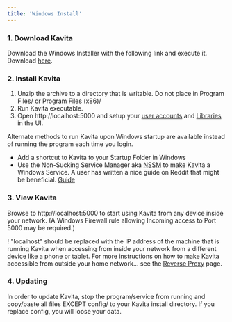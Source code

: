 ```yaml
---
title: 'Windows Install'
---
```


### 1. Download Kavita

Download the Windows Installer with the following link and execute it. Download [here](https://github.com/Kareadita/Kavita/releases).

### 2. Install Kavita

1. Unzip the archive to a directory that is writable. Do not place in Program Files/ or Program Files (x86)/
2. Run Kavita executable.
3. Open http://localhost:5000 and setup your [user accounts](https://wiki.kavitareader.com/guides/user-management) and [Libraries](https://wiki.kavitareader.com/guides/adding-a-library) in the UI.

Alternate methods to run Kavita upon Windows startup are available instead of running the program each time you login.
- Add a shortcut to Kavita to your Startup Folder in Windows
- Use the Non-Sucking Service Manager aka [NSSM](https://nssm.cc/) to make Kavita a Windows Service.  A user has written a nice guide on Reddit that might be beneficial. [Guide](https://www.reddit.com/r/KavitaManga/comments/s6mans/tutorial_how_to_use_nmms_to_create_a_windows/)

### 3. View Kavita

Browse to http://localhost:5000 to start using Kavita from any device inside your network. (A Windows Firewall rule allowing Incoming access to Port 5000 may be required.)

! "localhost" should be replaced with the IP address of the machine that is running Kavita when accessing from inside your network from a different device like a phone or tablet.
For more instructions on how to make Kavita accessible from outside your home network... see the [Reverse Proxy](https://wiki.kavitareader.com/install/reverse-proxy) page.

### 4. Updating
In order to update Kavita, stop the program/service from running and copy/paste all files EXCEPT config/ to your Kavita install directory. If you replace config, you will loose your data. 
